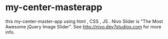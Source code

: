 # my-center-masterapp
this my-center-master-app using html , CSS , JS .   Nivo Slider is "The Most Awesome jQuery Image Slider". See http://nivo.dev7studios.com for more info.
